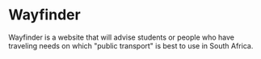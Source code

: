 # Wayfinder
Wayfinder is a website that will advise students or people who have traveling needs on which "public transport" is best to use in South Africa.
